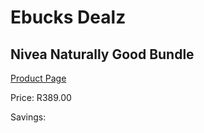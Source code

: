 
# Ebucks Dealz
## Nivea Naturally Good Bundle
[Product Page](https://www.ebucks.com/web/shop/productSelected.do?prodId=1201762833&catId=1186086453)

Price: R389.00

Savings: 


	